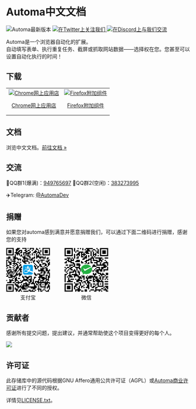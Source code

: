 # Automa中文文档
<p>
  <img alt="Automa最新版本" src="https://img.shields.io/github/package-json/v/kholid060/automa" />
  <a href="https://twitter.com/AutomaApp">
    <img alt="在Twitter上关注我们" src="https://img.shields.io/twitter/follow/AutomaApp?style=social" />
  </a>
  <a href="https://discord.gg/C6khwwTE84">
    <img alt="在Discord上与我们交流" src="https://img.shields.io/discord/942211415517835354?label=join%20discord&logo=Discord&logoColor=white" />
  </a>
</p>

Automa是一个浏览器自动化的扩展。<br />
自动填写表单、执行重复任务、截屏或抓取网站数据——选择权在您。您甚至可以设置自动化执行的时间！

## 下载
<table cellspacing="0" cellpadding="0">
  <tr>
    <td valign="center">
      <a align="center" href="https://chrome.google.com/webstore/detail/automa/infppggnoaenmfagbfknfkancpbljcca">
        <img src="https://user-images.githubusercontent.com/22908993/166417152-f870bfbd-1770-4c28-b69d-a7303aebc9a6.png" alt="Chrome网上应用店" />
        <p align="center">Chrome网上应用店</p>
      </a>
    </td>
    <td valign="center">
      <a href="https://addons.mozilla.org/en-US/firefox/addon/automa/">
        <img src="https://user-images.githubusercontent.com/22908993/166417727-3481fef4-00e5-4cf0-bb03-27fb880d993c.png" alt="Firefox附加组件" />
        <p align="center">Firefox附加组件</p>
      </a>
    </td>
  </tr>
</table>

## 文档
浏览中文文档。[前往文档 &#187;](https://automa.wiki)

## 交流
🐧QQ群1(爆满)：[949765697](https://qm.qq.com/cgi-bin/qm/qr?k=laiqREd2t3zTsT5iOrIL5Q9jdJo2thzW&jump_from=webapi&authKey=/Tjw4D6QjfdQEQ6Fwllt0K3DJelWp2DSffYQBs4TqWYkLtcLGxiSF2SV4OFdNeOG)
🐧QQ群2(空闲)：[383273995](https://qm.qq.com/cgi-bin/qm/qr?k=AtTYwLThqpnobm84bglsRCo5giFY7sLY&jump_from=webapi&authKey=NBa4J045efb4cF1D7o9JlCCTepkDjrodi1nQ30JiKPQoFrgc4lOETGHIia3S4ucO)

✈️Telegram: [@AutomaDev](https://t.me/AutomaDev)
## 捐赠
如果您对automa感到满意并愿意捐赠我们，可以通过下面二维码进行捐赠，感谢您的支持

<div style="display: flex">
    <div style="margin-right: 40px;display: flex;flex-flow: column;">
        <img style="width: 120px;" src="./docs/public/images/alipay.jpg" alt="">
        <div style="text-align: center;margin-top: 5px;font-size: 14px;">支付宝</div>
    </div>
    <div style="display: flex;flex-flow: column;">
        <img style="width: 120px;" src="./docs/public/images/wxpay.jpg" alt="">
        <div style="text-align: center;margin-top: 5px;font-size: 14px;">微信</div>
    </div>
</div>

## 贡献者
感谢所有提交问题，提出建议，并通常帮助使这个项目变得更好的每个人。

<a href="https://github.com/kholid060/automa/graphs/contributors">
  <img src="https://contrib.rocks/image?repo=kholid060/automa" />
</a>

## 许可证
此存储库中的源代码根据GNU Affero通用公共许可证（AGPL）或[Automa商业许可证](https://www.automa.site/license/commercial/)进行了不同的授权。

详情见[LICENSE.txt](./LICENSE.txt)。
